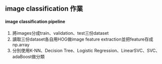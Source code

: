 ## image classification 作業
#### image classification pipeline
1. 將images分成train、validation、test三份dataset
2. 讀取三份dataset各自用HOG做image feature extraction並把feature存成np.array
3. 分別使用K-NN、Decision Tree、Logistic Regression、LinearSVC、SVC、adaBoost做分類
